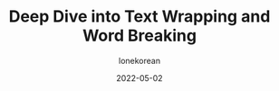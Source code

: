 ---
author: lonekorean
date: 2022-05-02
permalink: false
tags:
  - css
target_url: https://codersblock.com/blog/deep-dive-into-text-wrapping-and-word-breaking/
title: Deep Dive into Text Wrapping and Word Breaking
---